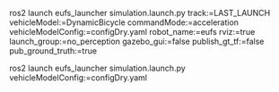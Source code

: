 ros2 launch eufs_launcher simulation.launch.py track:=LAST_LAUNCH vehicleModel:=DynamicBicycle commandMode:=acceleration vehicleModelConfig:=configDry.yaml robot_name:=eufs rviz:=true launch_group:=no_perception gazebo_gui:=false publish_gt_tf:=false pub_ground_truth:=true

ros2 launch eufs_launcher simulation.launch.py vehicleModelConfig:=configDry.yaml